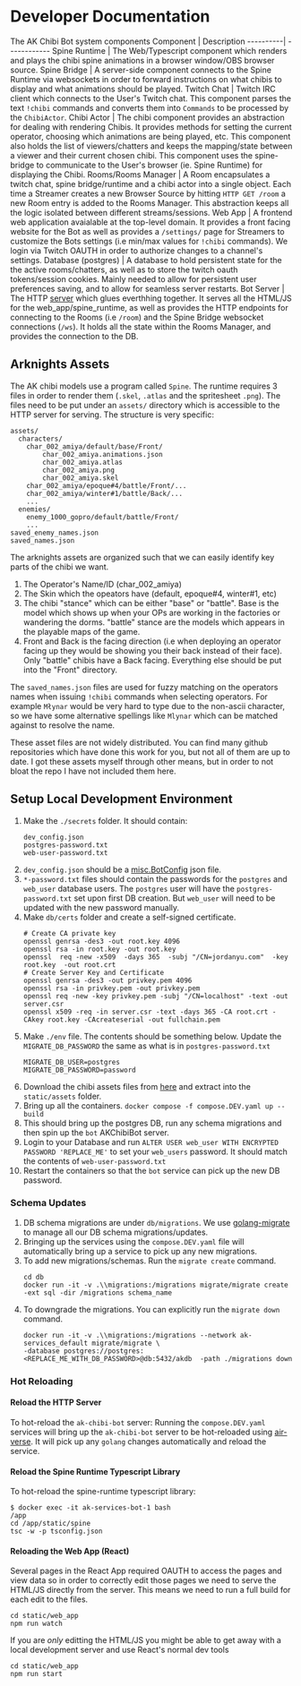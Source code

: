 # Developer Documentation

The AK Chibi Bot system components
Component | Description
----------| ------------
Spine Runtime | The Web/Typescript component which renders and plays the chibi spine animations in a browser window/OBS browser source.
Spine Bridge | A server-side component connects to the Spine Runtime via websockets in order to forward instructions on what chibis to display and what animations should be played.
Twitch Chat | Twitch IRC client which connects to the User's Twitch chat. This component parses the text `!chibi` commands and converts them into `Commands` to be processed by the `ChibiActor`.
Chibi Actor | The chibi component provides an abstraction for dealing with rendering Chibis. It provides methods for setting the current operator, choosing which animations are being played, etc. This component also holds the list of viewers/chatters and keeps the mapping/state between a viewer and their current chosen chibi. This component uses the spine-bridge to communicate to the User's browser (ie. Spine Runtime) for displaying the Chibi.
Rooms/Rooms Manager | A Room encapsulates a twitch chat, spine bridge/runtime and a chibi actor into a single object. Each time a Streamer creates a new Browser Source by hitting `HTTP GET /room` a new Room entry is added to the Rooms Manager. This abstraction keeps all the logic isolated between different streams/sessions.
Web App | A frontend web application avaialable at the top-level domain. It provides a front facing website for the Bot as well as provides a `/settings/` page for Streamers to customize the Bots settings (i.e min/max values for `!chibi` commands). We login via Twitch OAUTH in order to authorize changes to a channel's settings.
Database (postgres) | A database to hold persistent state for the the active rooms/chatters, as well as to store the twitch oauth tokens/session cookies. Mainly needed to allow for persistent user preferences saving, and to allow for seamless server restarts.
Bot Server | The HTTP [server](server/main.go) which glues everthhing together. It serves all the HTML/JS for the web_app/spine_runtime, as well as provides the HTTP endpoints for connecting to the Rooms (i.e `/room`) and the Spine Bridge websocket connections (`/ws`). It holds all the state within the Rooms Manager, and provides the connection to the DB.


## Arknights Assets
The AK chibi models use a program called `Spine`.
The runtime requires 3 files in order to render them (`.skel`, `.atlas` and the spritesheet `.png`).
The files need to be put under an `assets/` directory which is accessible to the 
HTTP server for serving. The structure is very specific:
```
assets/
  characters/
    char_002_amiya/default/base/Front/
        char_002_amiya.animations.json
        char_002_amiya.atlas
        char_002_amiya.png
        char_002_amiya.skel
    char_002_amiya/epoque#4/battle/Front/...
    char_002_amiya/winter#1/battle/Back/...
    ...
  enemies/
    enemy_1000_gopro/default/battle/Front/
    ...
saved_enemy_names.json
saved_names.json
```

The arknights assets are organized such that we can easily identify
key parts of the chibi we want.
1. The Operator's Name/ID (char_002_amiya)
2. The Skin which the opeators have (default, epoque#4, winter#1, etc)
3. The chibi "stance" which can be either "base" or "battle". Base is the model which 
shows up when your OPs are working in the factories or wandering the dorms. 
"battle" stance are the models which appears in the playable maps of the game. 
4. Front and Back is the facing direction (i.e when deploying an operator facing up
they would be showing you their back instead of their face). Only "battle" chibis
have a Back facing. Everything else should be put into the
"Front" directory.

The `saved_names.json` files are used for fuzzy matching on the operators
names when issuing `!chibi` commands when selecting operators.
For example `Młynar` would be very hard to type due to the non-ascii 
character, so we have some alternative spellings like `Mlynar` 
which can be matched against to resolve the name.

These asset files are not widely distributed. You can find many github repositories
which have done this work for you, but not all of them are up to date.
I got these assets myself through other means, but in order to not bloat
the repo I have not included them here.

## Setup Local Development Environment
1. Make the `./secrets` folder. It should contain:
    ```
    dev_config.json
    postgres-password.txt
    web-user-password.txt
    ```
3. `dev_config.json` should be a [misc.BotConfig](server/internal/misc/config.go) json file.
4. `*-password.txt` files should contain the passwords for the `postgres` and `web_user` database users.
   The `postgres` user will have the `postgres-password.txt` set upon first DB creation.
   But `web_user` will need to be updated with the new password manually.
5. Make `db/certs` folder and create a self-signed certificate.
    ```
    # Create CA private key
    openssl genrsa -des3 -out root.key 4096
    openssl rsa -in root.key -out root.key
    openssl  req -new -x509  -days 365  -subj "/CN=jordanyu.com"  -key root.key  -out root.crt
    # Create Server Key and Certificate
    openssl genrsa -des3 -out privkey.pem 4096
    openssl rsa -in privkey.pem -out privkey.pem
    openssl req -new -key privkey.pem -subj "/CN=localhost" -text -out server.csr
    openssl x509 -req -in server.csr -text -days 365 -CA root.crt -CAkey root.key -CAcreateserial -out fullchain.pem
    ```
8. Make `./env` file. The contents should be something below. Update the 
  `MIGRATE_DB_PASSWORD` the same as what is in `postgres-password.txt`
    ```
    MIGRATE_DB_USER=postgres
    MIGRATE_DB_PASSWORD=password
    ``` 
1. Download the chibi assets files from [here](https://f002.backblazeb2.com/file/ak-gamedata/assets_20241010.zip) and extract into the `static/assets` folder.
5. Bring up all the containers. `docker compose -f compose.DEV.yaml up --build`
6. This should bring up the postgres DB, run any schema migrations and then spin
   up the `bot` AKChibiBot server.
7. Login to your Database and run `ALTER USER web_user WITH ENCRYPTED PASSWORD 'REPLACE_ME'` to set your `web_users` password. It should match the contents of `web-user-password.txt`
10. Restart the containers so that the `bot` service can pick up the new DB password.

### Schema Updates
1. DB schema migrations are under `db/migrations`. We use [golang-migrate](https://github.com/golang-migrate/migrate) to
manage all our DB schema migrations/updates.
2. Bringing up the services using the `compose.DEV.yaml` file will automatically 
 bring up a service to pick up any new migrations.
3. To add new migrations/schemas. Run the `migrate create` command.
    ```
    cd db
    docker run -it -v .\\migrations:/migrations migrate/migrate create -ext sql -dir /migrations schema_name
    ```
4. To downgrade the migrations. You can explicitly run the `migrate down` command.
    ```
    docker run -it -v .\\migrations:/migrations --network ak-services_default migrate/migrate \
    -database postgres://postgres:<REPLACE_ME_WITH_DB_PASSWORD>@db:5432/akdb  -path ./migrations down
    ```

### Hot Reloading

#### Reload the HTTP Server
To hot-reload the `ak-chibi-bot` server:
Running the `compose.DEV.yaml` services will bring up the `ak-chibi-bot` server 
to be hot-reloaded using [air-verse](https://github.com/air-verse/air). 
It will pick up any `golang` changes automatically and reload the service.

#### Reload the Spine Runtime Typescript Library
To hot-reload the spine-runtime typescript library:
```
$ docker exec -it ak-services-bot-1 bash
/app
cd /app/static/spine
tsc -w -p tsconfig.json
```

#### Reloading the Web App (React)
Several pages in the React App required OAUTH to access the pages and view data
so in order to correctly edit those pages we need to serve the HTML/JS directly
from the server. This means we need to run a full build for each edit to the files.
```
cd static/web_app
npm run watch
```

If you are _only_ editting the HTML/JS you might be able to get away with
a local development server and use React's normal dev tools
```
cd static/web_app
npm run start
```